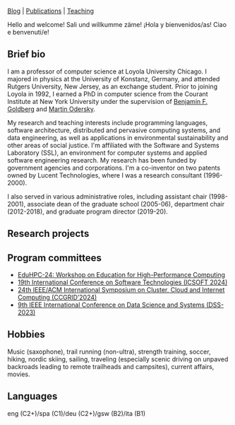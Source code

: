 [Blog](https://dev.to/klaeufer) | [Publications](https://ecommons.luc.edu/do/search/?q=author%3A%22Konstantin%20L%C3%A4ufer%22&start=0&context=2240135&sort=date_desc&facet=) | [Teaching](./teaching.html)


Hello and welcome! 
Sali und willkumme zäme!
¡Hola y bienvenidos/as!
Ciao e benvenuti/e!


## Brief bio

I am a professor of computer science at Loyola University Chicago. I majored in physics at the University of Konstanz, Germany, and attended Rutgers University, New Jersey, as an exchange student. Prior to joining Loyola in 1992, I earned a PhD in computer science from the Courant Institute at New York University under the supervision of [Benjamin F. Goldberg](https://cs.nyu.edu/~goldberg) and [Martin Odersky](https://lampwww.epfl.ch/~odersky). 

My research and teaching interests include programming languages, software architecture, distributed and pervasive computing systems, and data engineering, as well as applications in environmental sustainability and other areas of social justice. I'm affiliated with the Software and Systems Laboratory (SSL), an environment for computer systems and applied software engineering research. My research has been funded by government agencies and corporations. I'm a co-inventor on two patents owned by Lucent Technologies, where I was a research consultant (1996-2000). 

I also served in various administrative roles, including assistant chair (1998-2001), associate dean of the graduate school (2005-06), department chair (2012-2018), and graduate program director (2019-20).


## Research projects


## Program committees

- [EduHPC-24: Workshop on Education for High-Performance Computing](https://tcpp.cs.gsu.edu/curriculum/?q=eduhpc24)
- [19th International Conference on Software Technologies (ICSOFT 2024)](https://icsoft.scitevents.org) 
- [24th IEEE/ACM International Symposium on Cluster, Cloud and Internet Computing (CCGRID’2024)](https://2024.ccgrid-conference.org)
- [9th IEEE International Conference on Data Science and Systems (DSS-2023)](http://www.swinflow.org/confs/2023/dss)


## Hobbies

Music (saxophone), trail running (non-ultra), strength training, soccer, hiking, nordic skiing, sailing, traveling (especially scenic driving on unpaved backroads leading to remote trailheads and campsites), current affairs, movies.

## Languages

eng (C2+)/spa (C1)/deu (C2+)/gsw (B2)/ita (B1)
